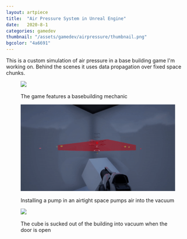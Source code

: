 ```yaml
---
layout: artpiece
title:  "Air Pressure System in Unreal Engine"
date:   2020-8-1
categories: gamedev
thumbnail: "/assets/gamedev/airpressure/thumbnail.png"
bgcolor: "4a6691"
---
```




This is a custom simulation of air pressure in a base building game I'm working on. Behind the scenes it uses data propagation over fixed space chunks. 


<figure class="center-fit">
  <img src="/assets/gamedev/airpressure/basebuilding.gif"/>
  <figcaption>
    <p>The game features a basebuilding mechanic</p>
  </figcaption>
</figure>

<figure class="center-fit">
  <img src="/assets/gamedev/airpressure/pump.gif"/>
  <figcaption>
    <p>Installing a pump in an airtight space pumps air into the vacuum</p>
  </figcaption>
</figure>

<figure class="center-fit">
  <img src="/assets/gamedev/airpressure/demo.gif"/>
  <figcaption>
    <p>The cube is sucked out of the building into vacuum when the door is open</p>
  </figcaption>
</figure>



